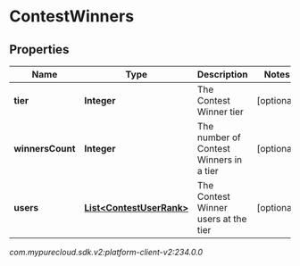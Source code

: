 # ContestWinners


## Properties

| Name | Type | Description | Notes |
| ------------ | ------------- | ------------- | ------------- |
| **tier** | **Integer** | The Contest Winner tier |  [optional] |
| **winnersCount** | **Integer** | The number of Contest Winners in a tier |  [optional] |
| **users** | [**List&lt;ContestUserRank&gt;**](ContestUserRank) | The Contest Winner users at the tier |  [optional] |




_com.mypurecloud.sdk.v2:platform-client-v2:234.0.0_
